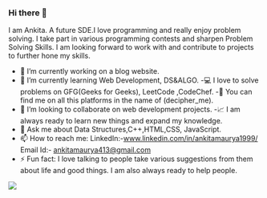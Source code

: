 ### Hi there 👋
I am Ankita. A future SDE.I love programming and really enjoy problem solving. I take part in various programming contests and sharpen 
Problem Solving Skills. I am looking forward to work with and contribute to projects to further hone my skills.


  - 🔭 I’m currently working on a blog website.
  - 🌱 I’m currently learning Web Development, DS&ALGO.
  -💻 I love to solve problems on GFG(Geeks for Geeks), LeetCode ,CodeChef.
  -👩‍ You can find me on all this platforms in the name of (decipher_me).
  - 👯 I’m looking to collaborate on web development projects.
  -📈 I am always ready to learn new things and expand my knowledge.
  - 💬 Ask me about Data Structures,C++,HTML,CSS, JavaScript.
  - 📫 How to reach me:   LinkedIn:-www.linkedin.com/in/ankitamaurya1999/
                           Email Id:- ankitamaurya413@gmail.com
  - ⚡ Fun fact: I love talking to people take various suggestions from them about life and good things.
      I am also always ready to help people. 
<img src = "https://github-readme-stats.vercel.app/api?username=ankita413&&show_icons=true&title_color=ffffff&icon_color=bb2acf&text_color=daf7dc&bg_color=151515">
